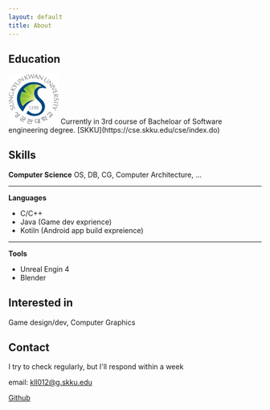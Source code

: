 ```yaml
---
layout: default
title: About
---
```

## Education
<img src="../images/skku_s.png" class="right" width="100"/>
Currently in 3rd course of Bacheloar of Software engineering degree.
[SKKU](https://cse.skku.edu/cse/index.do)

## Skills
**Computer Science**
OS, DB, CG, Computer Architecture, ...

---
**Languages**
- C/C++
- Java (Game dev exprience)
- Kotiln (Android app build expreience)

---
**Tools**
- Unreal Engin 4
- Blender

## Interested in
Game design/dev, Computer Graphics

## Contact
I try to check regularly, but I'll respond within a week

email: kll012@g.skku.edu

[Github](https://github.com/jeakyungc)
